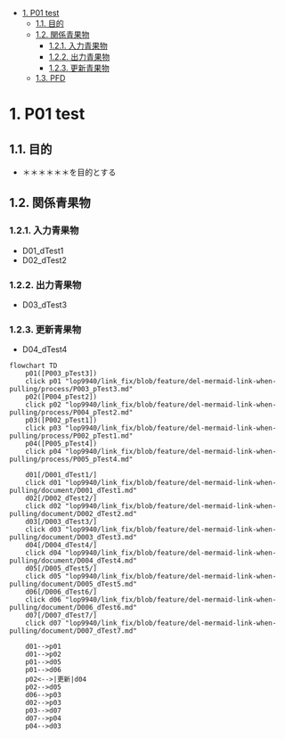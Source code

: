 - [1. P01 test](#1-p01-test)
  - [1.1. 目的](#11-目的)
  - [1.2. 関係青果物](#12-関係青果物)
    - [1.2.1. 入力青果物](#121-入力青果物)
    - [1.2.2. 出力青果物](#122-出力青果物)
    - [1.2.3. 更新青果物](#123-更新青果物)
  - [1.3. PFD](#13-pfd)

# 1. P01 test

## 1.1. 目的

- ＊＊＊＊＊＊を目的とする

## 1.2. 関係青果物

### 1.2.1. 入力青果物

- D01_dTest1
- D02_dTest2

### 1.2.2. 出力青果物

- D03_dTest3

### 1.2.3. 更新青果物

- D04_dTest4

```mermaid
flowchart TD
    p01([P003_pTest3])
    click p01 "lop9940/link_fix/blob/feature/del-mermaid-link-when-pulling/process/P003_pTest3.md"
    p02([P004_pTest2])
    click p02 "lop9940/link_fix/blob/feature/del-mermaid-link-when-pulling/process/P004_pTest2.md"
    p03([P002_pTest1])
    click p03 "lop9940/link_fix/blob/feature/del-mermaid-link-when-pulling/process/P002_pTest1.md"
    p04([P005_pTest4])
    click p04 "lop9940/link_fix/blob/feature/del-mermaid-link-when-pulling/process/P005_pTest4.md"

    d01[/D001_dTest1/]
    click d01 "lop9940/link_fix/blob/feature/del-mermaid-link-when-pulling/document/D001_dTest1.md"
    d02[/D002_dTest2/]
    click d02 "lop9940/link_fix/blob/feature/del-mermaid-link-when-pulling/document/D002_dTest2.md"
    d03[/D003_dTest3/]
    click d03 "lop9940/link_fix/blob/feature/del-mermaid-link-when-pulling/document/D003_dTest3.md"
    d04[/D004_dTest4/]
    click d04 "lop9940/link_fix/blob/feature/del-mermaid-link-when-pulling/document/D004_dTest4.md"
    d05[/D005_dTest5/]
    click d05 "lop9940/link_fix/blob/feature/del-mermaid-link-when-pulling/document/D005_dTest5.md"
    d06[/D006_dTest6/]
    click d06 "lop9940/link_fix/blob/feature/del-mermaid-link-when-pulling/document/D006_dTest6.md"
    d07[/D007_dTest7/]
    click d07 "lop9940/link_fix/blob/feature/del-mermaid-link-when-pulling/document/D007_dTest7.md"

    d01-->p01
    d01-->p02
    p01-->d05
    p01-->d06
    p02<-->|更新|d04
    p02-->d05
    d06-->p03
    d02-->p03
    p03-->d07
    d07-->p04
    p04-->d03
```